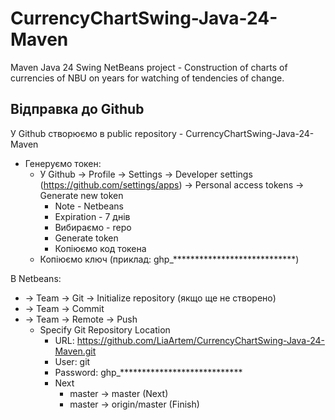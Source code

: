 # CurrencyChartSwing-Java-24-Maven
Maven Java 24 Swing NetBeans project - Construction of charts of currencies of NBU on years for watching of tendencies of change.

Відправка до Github
---------------------------------------------------------------------------------

У Github створюємо в public repository - CurrencyChartSwing-Java-24-Maven
- Генеруємо токен:
  - У Github -> Profile -> Settings -> Developer settings (https://github.com/settings/apps) -> Personal access tokens -> Generate new token
    - Note - Netbeans
    - Expiration - 7 днів
    - Вибираємо - repo
    - Generate token
    - Копіюємо код токена
  - Копіюємо ключ (приклад: ghp_****************************)

В Netbeans:
  - -> Team -> Git -> Initialize repository (якщо ще не створено)
  - -> Team -> Commit
  - -> Team -> Remote -> Push
    - Specify Git Repository Location
        - URL: https://github.com/LiaArtem/CurrencyChartSwing-Java-24-Maven.git
        - User: git
        - Password: ghp_****************************
        - Next
            - master -> master  (Next)
            - master -> origin/master  (Finish)